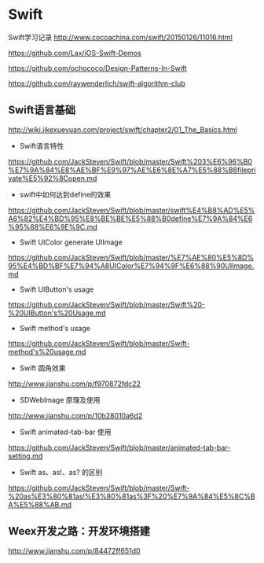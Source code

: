 # Swift
Swift学习记录
http://www.cocoachina.com/swift/20150126/11016.html

https://github.com/Lax/iOS-Swift-Demos

https://github.com/ochococo/Design-Patterns-In-Swift

https://github.com/raywenderlich/swift-algorithm-club

## Swift语言基础
http://wiki.jikexueyuan.com/project/swift/chapter2/01_The_Basics.html

- Swift语言特性

https://github.com/JackSteven/Swift/blob/master/Swift%203%E6%96%B0%E7%9A%84%E8%AE%BF%E9%97%AE%E6%8E%A7%E5%88%B6fileprivate%E5%92%8Copen.md

- swift中如何达到define的效果

https://github.com/JackSteven/Swift/blob/master/swift%E4%B8%AD%E5%A6%82%E4%BD%95%E8%BE%BE%E5%88%B0define%E7%9A%84%E6%95%88%E6%9E%9C.md

- Swift UIColor generate UIImage

https://github.com/JackSteven/Swift/blob/master/%E7%AE%80%E5%8D%95%E4%BD%BF%E7%94%A8UIColor%E7%94%9F%E6%88%90UIImage.md


- Swift UIButton's usage

https://github.com/JackSteven/Swift/blob/master/Swift%20-%20UIButton's%20Usage.md


- Swift method's usage

https://github.com/JackSteven/Swift/blob/master/Swift-method's%20usage.md


- Swift 圆角效果

http://www.jianshu.com/p/f970872fdc22


- SDWebImage 原理及使用

http://www.jianshu.com/p/10b28010a6d2


- Swift animated-tab-bar 使用

https://github.com/JackSteven/Swift/blob/master/animated-tab-bar-setting.md

- Swift as、as!、as? 的区别

https://github.com/JackSteven/Swift/blob/master/Swift-%20as%E3%80%81as!%E3%80%81as%3F%20%E7%9A%84%E5%8C%BA%E5%88%AB.md



## Weex开发之路：开发环境搭建
http://www.jianshu.com/p/84472ff651d0
